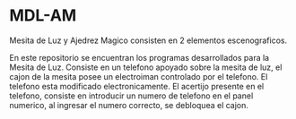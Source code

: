 # MDL-AM
Mesita de Luz y Ajedrez Magico consisten en 2 elementos escenograficos.

En este repositorio se encuentran los programas desarrollados para la Mesita de Luz. Consiste en un telefono apoyado sobre la mesita de luz, el cajon de la mesita posee un electroiman controlado por el telefono. El telefono esta modificado electronicamente. El acertijo presente en el telefono, consiste en introducir un numero de telefono en el panel numerico, al ingresar el numero correcto, se debloquea el cajon.
